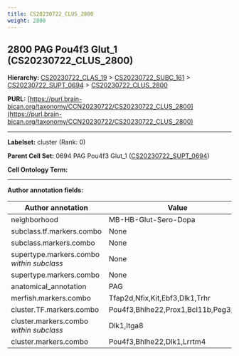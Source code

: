 ```yaml
---
title: CS20230722_CLUS_2800
weight: 2800
---
```

## 2800 PAG Pou4f3 Glut_1 (CS20230722_CLUS_2800)
<b>Hierarchy: </b>
[CS20230722_CLAS_19](../CS20230722_CLAS_19) >
[CS20230722_SUBC_161](../CS20230722_SUBC_161) >
[CS20230722_SUPT_0694](../CS20230722_SUPT_0694) >
[CS20230722_CLUS_2800](../CS20230722_CLUS_2800)

**PURL:** [https://purl.brain-bican.org/taxonomy/CCN20230722/CS20230722_CLUS_2800](https://purl.brain-bican.org/taxonomy/CCN20230722/CS20230722_CLUS_2800)

---


**Labelset:** cluster (Rank: 0)

**Parent Cell Set:** 0694 PAG Pou4f3 Glut_1 ([CS20230722_SUPT_0694](../CS20230722_SUPT_0694))



**Cell Ontology Term:** 

[MARKER GENES.]: #


---

[TRANSFERRED ANNOTATIONS.]: #


[AUTHOR ANNOTATION FIELDS.]: #


**Author annotation fields:**

| Author annotation | Value |
|-------------------|-------|
|neighborhood|MB-HB-Glut-Sero-Dopa|
|subclass.tf.markers.combo|None|
|subclass.markers.combo|None|
|supertype.markers.combo _within subclass_|None|
|supertype.markers.combo|None|
|anatomical_annotation|PAG|
|merfish.markers.combo|Tfap2d,Nfix,Kit,Ebf3,Dlk1,Trhr|
|cluster.TF.markers.combo|Pou4f3,Bhlhe22,Prox1,Bcl11b,Peg3,Nfia|
|cluster.markers.combo _within subclass_|Dlk1,Itga8|
|cluster.markers.combo|Pou4f3,Bhlhe22,Dlk1,Lrrtm4|
